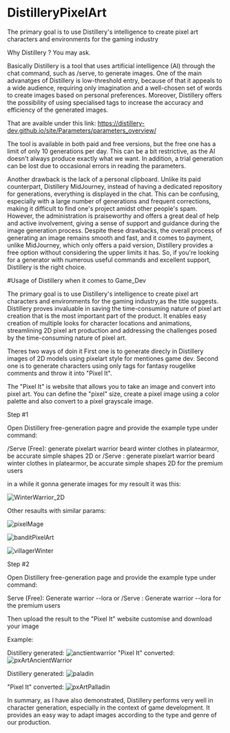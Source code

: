 # DistilleryPixelArt

The primary goal is to use Distillery's intelligence to create pixel art characters and environments for the gaming industry

Why Distillery ? You may ask.

Basically Distillery is a tool that uses artificial intelligence (AI) through the chat command, such as /serve, to generate images. 
One of the main advanatges of Distillery is low-threshold entry, because of that it appeals to a wide audience, 
requiring only imagination and a well-chosen set of words to create images based on personal preferences. 
Moreover, Distillery offers the possibility of using specialised tags to increase the accuracy and efficiency of the generated images. 

That are avaible under this link:
https://distillery-dev.github.io/site/Parameters/parameters_overview/

The tool is available in both paid and free versions, but the free one  has a limit of only 10 generations per day. 
This can be a bit restrictive, as the AI doesn't always produce exactly what we want. 
In addition, a trial generation can be lost due to occasional errors in reading the parameters. 

Another drawback is the lack of a personal clipboard. Unlike its paid counterpart, Distillery MidJourney,
instead of having a dedicated repository for generations, everything is displayed in the chat. 
This can be confusing, especially with a large number of generations and frequent corrections, 
making it difficult to find one's project amidst other people's spam. 
However, the administration is praiseworthy and offers a great deal of help and active involvement, 
giving a sense of support and guidance during the image generation process.
Despite these drawbacks, the overall process of generating an image remains smooth and fast,
and it comes to payment, unlike MidJourney, which only offers a paid version, 
Distillery provides a free option without considering the upper limits it has.
So, if you're looking for a generator with numerous useful commands and excellent support, 
Distillery is the right choice.

#Usage of Distillery when it comes to Game_Dev 

The primary goal is to use Distillery's intelligence to create pixel art characters and environments for the gaming industry,as the title suggests. 
Distillery proves invaluable in saving the time-consuming nature of pixel art creation that is the most important part of the product. 
It enables easy creation of multiple looks for character locations and animations, 
streamlining 2D pixel art production and addressing the challenges posed by the time-consuming nature of pixel art.

Theres two ways of doin it
First one is to generate direcly in Distillery images of 2D models using pixelart style for mentiones game dev. 
Second one is to generate characters using only tags for fantasy rougelike comments and throw it into "Pixel It".

The "Pixel It" is website that allows you to take an image and convert into pixel art. 
You can define the "pixel" size, create a pixel image using a color palette and also convert to a pixel grayscale image. 


Step #1

Open Distillery free-generation pagre and provide the example type under command:

/Serve (Free): generate pixelart warrior beard winter clothes in platearmor, be accurate simple shapes 2D 
or
/Serve : generate pixelart warrior beard winter clothes in platearmor, be accurate simple shapes 2D 
for the premium users

in a while it gonna generate images for my resoult it was this:

![WinterWarrior_2D](https://github.com/AGrzaNNa/DistilleryPixelArt/assets/117536463/d3431994-63af-4210-bc94-fb374d29871f)

Other resaults with similar params:

![pixelMage](https://github.com/AGrzaNNa/DistilleryPixelArt/assets/117536463/45b9f664-07fd-4f0f-b0c6-2c067d4d90bb)

![banditPixelArt](https://github.com/AGrzaNNa/DistilleryPixelArt/assets/117536463/d68d3174-cd05-4946-9ae0-c9fd83a494f8)

![villagerWinter](https://github.com/AGrzaNNa/DistilleryPixelArt/assets/117536463/421249c8-a2a5-4428-ae49-4b55841484a5)

Step #2

Open Distillery free-generation page and provide the example type under command:

Serve (Free): Generate warrior --lora
or
/Serve :  Generate warrior --lora
for the premium users

Then upload the result to the "Pixel It" website customise and download your image

Example:

Distillery generated:
![anctientwarrior](https://github.com/AGrzaNNa/DistilleryPixelArt/assets/117536463/88d3b995-1502-4933-b5e3-ad0b0b477bab)
"Pixel It" converted:
![pxArtAncientWarrior](https://github.com/AGrzaNNa/DistilleryPixelArt/assets/117536463/ea4b7f21-4975-4237-b494-060ea1d4f34e)


Distillery generated:
![paladin](https://github.com/AGrzaNNa/DistilleryPixelArt/assets/117536463/8185a901-e8aa-4e45-aa8f-5bc3c9e49ece)

"Pixel It" converted:
![pxArtPalladin](https://github.com/AGrzaNNa/DistilleryPixelArt/assets/117536463/28277b13-462d-45fd-b163-854977668149)

In summary, as I have also demonstrated, 
Distillery performs very well in character generation, especially in the context of game development. 
It provides an easy way to adapt images according to the type and genre of our production.


